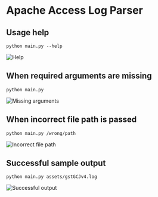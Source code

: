 # Apache Access Log Parser

## Usage help

 ```python main.py --help```

![Help](./assets/help.png)

## When required arguments are missing

```python main.py```

![Missing arguments](./assets/missing_args.png)

## When incorrect file path is passed

```python main.py /wrong/path```

![Incorrect file path](./assets/wrong_path.png)

## Successful sample output

```python main.py assets/gstGCJv4.log```

![Successful output](./assets/successful.png)